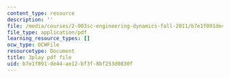 ```yaml
---
content_type: resource
description: ''
file: /media/courses/2-003sc-engineering-dynamics-fall-2011/b7e1f091de44ae12bf3f8bf253d0830f_iMz0LiqjFmE.pdf
file_type: application/pdf
learning_resource_types: []
ocw_type: OCWFile
resourcetype: Document
title: 3play pdf file
uid: b7e1f091-de44-ae12-bf3f-8bf253d0830f
---
```

